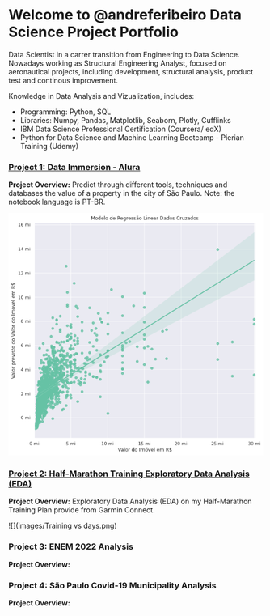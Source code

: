 # Welcome to @andreferibeiro Data Science Project Portfolio
Data Scientist in a carrer transition from Engineering to Data Science. Nowadays working as Structural Engineering Analyst, focused on aeronautical projects, including development, structural analysis, product test and continous improvement.

Knowledge in Data Analysis and Vizualization, includes:
- Programming: Python, SQL
- Libraries: Numpy, Pandas, Matplotlib, Seaborn, Plotly, Cufflinks
- IBM Data Science Professional Certification (Coursera/ edX)
- Python for Data Science and Machine Learning Bootcamp - Pierian Training (Udemy)

### [Project 1: Data Immersion - Alura](https://github.com/andreferibeiro/imersao_dados_alura)
**Project Overview:** Predict through different tools, techniques and databases the value of a property in the city of São Paulo.
Note: the notebook language is PT-BR.

![](images/Aula_05b.png)


### [Project 2: Half-Marathon Training Exploratory Data Analysis (EDA)](https://github.com/andreferibeiro/half-marathon-EDA)
**Project Overview:** Exploratory Data Analysis (EDA) on my Half-Marathon Training Plan provide from Garmin Connect. 

![](images/Training vs days.png)

### Project 3: ENEM 2022 Analysis
**Project Overview:** 


### Project 4: São Paulo Covid-19 Municipality Analysis
**Project Overview:** 

